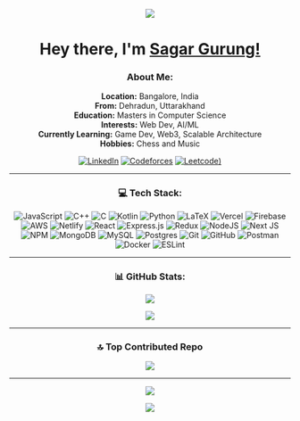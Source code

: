 <!--
**sagar1024/sagar1024** is a ✨ _special_ ✨ repository because its `README.md` (this file) appears on your GitHub profile.

Here are some ideas to get you started:

- 🔭 I’m currently working on ...
- 🌱 I’m currently learning ...
- 👯 I’m looking to collaborate on ...
- 🤔 I’m looking for help with ...
- 💬 Ask me about ...
- 📫 How to reach me: ...
- 😄 Pronouns: ...
- ⚡ Fun fact: ...
-->

<p align="center">
  <img src="https://capsule-render.vercel.app/api?type=waving&color=gradient&height=70&section=header"/>
</p>

<h1 align="center">Hey there, I'm <a href="https://sagar-gurung-portfolio.vercel.app/">Sagar Gurung!</a></h1>

<div align="center">

### About Me:
**Location:** Bangalore, India<br>**From:** Dehradun, Uttarakhand<br>**Education:** Masters in Computer Science<br>**Interests:** Web Dev, AI/ML<br>**Currently Learning:** Game Dev, Web3, Scalable Architecture<br>**Hobbies:** Chess and Music

[![LinkedIn](https://img.shields.io/badge/LinkedIn-%230077B5.svg?logo=linkedin&logoColor=white)](https://www.linkedin.com/in/sagar-gurung-90b833209/)
[![Codeforces](https://img.shields.io/badge/Codeforces-445f9d?style=for-the-badge&logo=Codeforces&logoColor=white)](https://codeforces.com/profile/sagargg1024)
[![Leetcode](https://img.shields.io/badge/LeetCode-000000?style=for-the-badge&logo=LeetCode&logoColor=#d16c06))](https://leetcode.com/u/sagargg1024/)

---

### 💻 Tech Stack:
![JavaScript](https://img.shields.io/badge/javascript-%23323330.svg?style=for-the-badge&logo=javascript&logoColor=%23F7DF1E) ![C++](https://img.shields.io/badge/c++-%2300599C.svg?style=for-the-badge&logo=c%2B%2B&logoColor=white) ![C](https://img.shields.io/badge/c-%2300599C.svg?style=for-the-badge&logo=c&logoColor=white) ![Kotlin](https://img.shields.io/badge/kotlin-%237F52FF.svg?style=for-the-badge&logo=kotlin&logoColor=white) ![Python](https://img.shields.io/badge/python-3670A0?style=for-the-badge&logo=python&logoColor=ffdd54) ![LaTeX](https://img.shields.io/badge/latex-%23008080.svg?style=for-the-badge&logo=latex&logoColor=white) ![Vercel](https://img.shields.io/badge/vercel-%23000000.svg?style=for-the-badge&logo=vercel&logoColor=white) ![Firebase](https://img.shields.io/badge/firebase-%23039BE5.svg?style=for-the-badge&logo=firebase) ![AWS](https://img.shields.io/badge/AWS-%23FF9900.svg?style=for-the-badge&logo=amazon-aws&logoColor=white) ![Netlify](https://img.shields.io/badge/netlify-%23000000.svg?style=for-the-badge&logo=netlify&logoColor=#00C7B7) ![React](https://img.shields.io/badge/react-%2320232a.svg?style=for-the-badge&logo=react&logoColor=%2361DAFB) ![Express.js](https://img.shields.io/badge/express.js-%23404d59.svg?style=for-the-badge&logo=express&logoColor=%2361DAFB) ![Redux](https://img.shields.io/badge/redux-%23593d88.svg?style=for-the-badge&logo=redux&logoColor=white) ![NodeJS](https://img.shields.io/badge/node.js-6DA55F?style=for-the-badge&logo=node.js&logoColor=white) ![Next JS](https://img.shields.io/badge/Next-black?style=for-the-badge&logo=next.js&logoColor=white) ![NPM](https://img.shields.io/badge/NPM-%23CB3837.svg?style=for-the-badge&logo=npm&logoColor=white) ![MongoDB](https://img.shields.io/badge/MongoDB-%234ea94b.svg?style=for-the-badge&logo=mongodb&logoColor=white) ![MySQL](https://img.shields.io/badge/mysql-4479A1.svg?style=for-the-badge&logo=mysql&logoColor=white) ![Postgres](https://img.shields.io/badge/postgres-%23316192.svg?style=for-the-badge&logo=postgresql&logoColor=white) ![Git](https://img.shields.io/badge/git-%23F05033.svg?style=for-the-badge&logo=git&logoColor=white) ![GitHub](https://img.shields.io/badge/github-%23121011.svg?style=for-the-badge&logo=github&logoColor=white) ![Postman](https://img.shields.io/badge/Postman-FF6C37?style=for-the-badge&logo=postman&logoColor=white) ![Docker](https://img.shields.io/badge/docker-%230db7ed.svg?style=for-the-badge&logo=docker&logoColor=white) ![ESLint](https://img.shields.io/badge/ESLint-4B3263?style=for-the-badge&logo=eslint&logoColor=white)

---

### 📊 GitHub Stats:
![](https://github-readme-stats.vercel.app/api?username=sagar1024&theme=dark&hide_border=true&include_all_commits=true&count_private=true)<br/>
<!--- ![](https://github-readme-streak-stats.herokuapp.com/?user=sagar1024&theme=dark&hide_border=true)<br/> -->
![](https://github-readme-stats.vercel.app/api/top-langs/?username=sagar1024&theme=dark&hide_border=true&include_all_commits=true&count_private=true&layout=compact&card_width=450)

---
### 🔝 Top Contributed Repo
![](https://github-contributor-stats.vercel.app/api?username=sagar1024&limit=5&theme=dark&combine_all_yearly_contributions=true)

---
[![](https://visitcount.itsvg.in/api?id=sagar1024&icon=0&color=0)](https://visitcount.itsvg.in)

</div>

<!-- Proudly created with GPRM ( https://gprm.itsvg.in ) -->

<p align="center">
  <img src="https://capsule-render.vercel.app/api?type=waving&color=gradient&height=60&section=footer"/>
</p>
